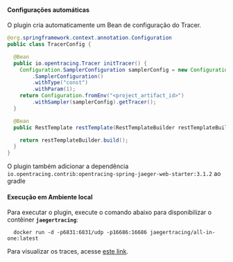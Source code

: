 #### **Configurações automáticas**

O plugin cria automaticamente um Bean de configuração do Tracer.

```java
@org.springframework.context.annotation.Configuration
public class TracerConfig {

  @Bean
  public io.opentracing.Tracer initTracer() {
    Configuration.SamplerConfiguration samplerConfig = new Configuration
        .SamplerConfiguration()
        .withType("const")
        .withParam(1);
    return Configuration.fromEnv("<project_artifact_id>")
        .withSampler(samplerConfig).getTracer();
  }

  @Bean
  public RestTemplate restTemplate(RestTemplateBuilder restTemplateBuilder) {

    return restTemplateBuilder.build();
  }
}
```

O plugin também adicionar a dependência `io.opentracing.contrib:opentracing-spring-jaeger-web-starter:3.1.2` ao gradle

#### **Execução em Ambiente local**

Para executar o plugin, execute o comando abaixo para disponibilizar o contêiner **`jaegertracing`**:

```
  docker run -d -p6831:6831/udp -p16686:16686 jaegertracing/all-in-one:latest
```

Para visualizar os traces, acesse [este link](http://localhost:16686/).
